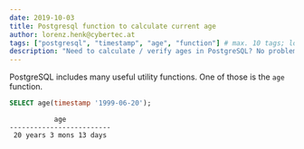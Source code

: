 ```yaml
---
date: 2019-10-03
title: Postgresql function to calculate current age
author: lorenz.henk@cybertec.at
tags: ["postgresql", "timestamp", "age", "function"] # max. 10 tags; lowercase; dash-separated
description: "Need to calculate / verify ages in PostgreSQL? No problem with the age function!" # max. 300 chars.
---
```


PostgreSQL includes many useful utility functions. One of those is the `age` function.

```sql
SELECT age(timestamp '1999-06-20');
```

```
           age
-------------------------
 20 years 3 mons 13 days
```

